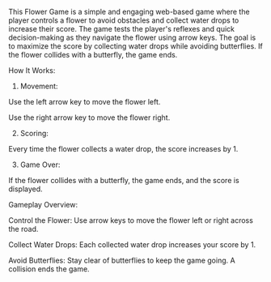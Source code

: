 This Flower Game is a simple and engaging web-based game where the player controls a flower to avoid obstacles and collect water drops to increase their score. The game tests the player's reflexes and quick decision-making as they navigate the flower using arrow keys. The goal is to maximize the score by collecting water drops while avoiding butterflies. If the flower collides with a butterfly, the game ends.

How It Works:

1. Movement:

Use the left arrow key to move the flower left.

Use the right arrow key to move the flower right.



2. Scoring:

Every time the flower collects a water drop, the score increases by 1.



3. Game Over:

If the flower collides with a butterfly, the game ends, and the score is displayed.




Gameplay Overview:

Control the Flower: Use arrow keys to move the flower left or right across the road.

Collect Water Drops: Each collected water drop increases your score by 1.

Avoid Butterflies: Stay clear of butterflies to keep the game going. A collision ends the game.
